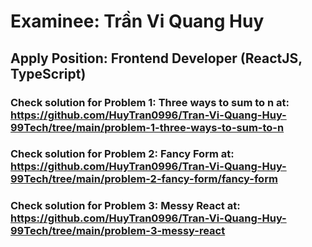 # Examinee: Trần Vi Quang Huy

## Apply Position: Frontend Developer (ReactJS, TypeScript)

### Check solution for Problem 1: Three ways to sum to n at: https://github.com/HuyTran0996/Tran-Vi-Quang-Huy-99Tech/tree/main/problem-1-three-ways-to-sum-to-n

### Check solution for Problem 2: Fancy Form at: https://github.com/HuyTran0996/Tran-Vi-Quang-Huy-99Tech/tree/main/problem-2-fancy-form/fancy-form

### Check solution for Problem 3: Messy React at: https://github.com/HuyTran0996/Tran-Vi-Quang-Huy-99Tech/tree/main/problem-3-messy-react
